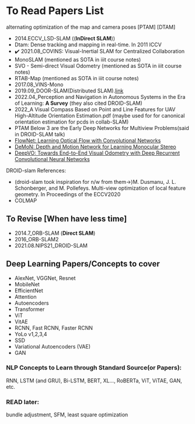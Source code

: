 # To Read Papers List

alternating optimization of the map and camera poses [PTAM] [DTAM]
- 2014.ECCV_LSD-SLAM ((**InDirect SLAM**))
- Dtam: Dense tracking and mapping in real-time. In 2011 ICCV
- :heavy_check_mark: 2021.08_COVINS: Visual-Inertial SLAM for Centralized Collaboration
- MonoSLAM (mentioned as SOTA in iiit course notes)
- SVO - Semi-direct Visual Odometry (mentioned as SOTA in iiit course notes)
- RTAB-Map (mentioned as SOTA in iiit course notes)
- 2017.08_VINS-Mono
- 2019.09_DOOR-SLAM(Distributed SLAM).[link](https://arxiv.org/abs/1909.12198)
- 2022.04_Perception and Navigation in Autonomous Systems in the Era of Learning: **A Survey** (they also cited DROID-SLAM)
- 2022_A Visual Compass Based on Point and Line Features for UAV High-Altitude Orientation Estimation.pdf (maybe used for for canonical orientation estimation for pcds in collab-SLAM)
- PTAM
Below 3 are the Early Deep Networks for Multiview Problems(said in DROID-SLAM talk)
- [FlowNet: Learning Optical Flow with Convolutional Networks](https://arxiv.org/abs/1504.06852)
- [DeMoN: Depth and Motion Network for Learning Monocular Stereo](https://arxiv.org/abs/1612.02401)
- [DeepVO: Towards End-to-End Visual Odometry with Deep Recurrent Convolutional Neural Networks](https://arxiv.org/abs/1709.08429)

DROID-slam References:
- (droid-slam took inspiration for n/w from them->)M. Dusmanu, J. L. Schonberger, and M. Pollefeys. Multi-view optimization of local feature geometry. In Proceedings of the ECCV2020
- COLMAP

## To Revise [When have less time]

- 2014.7_ORB-SLAM (**Direct SLAM**)
- 2016_ORB-SLAM2
- 2021.08.NIPS21_DROID-SLAM


## Deep Learning Papers/Concepts to cover
- AlexNet, VGGNet, Resnet
- MobileNet
- EfficientNet
- Attention
- Autoencoders
- Transformer
- ViT
- VitAE
- RCNN, Fast RCNN, Faster RCNN
- YoLo v1,2,3,4
- SSD
- Variational Autoencoders (VAE)
- GAN




### NLP Concepts to Learn through Standard Source(or Papers): 

RNN, LSTM (and GRU), Bi-LSTM, BERT, XL..., RoBERTa, ViT, ViTAE, GAN, etc.

### READ later:
bundle adjustment, SFM, least square optimization